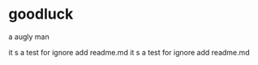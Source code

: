 goodluck
========

a augly man

it s a test for ignore add readme.md 
it s a test for ignore add readme.md 